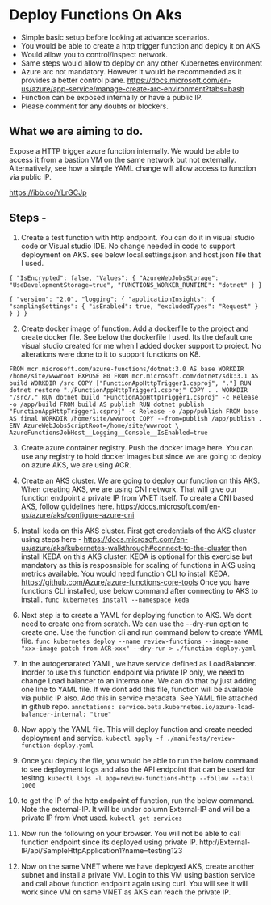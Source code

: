 # Deploy Functions On Aks 

- Simple basic setup before looking at advance scenarios. 
- You would be able to create a http trigger function and deploy it on AKS
- Would allow you to control/inspect network.
- Same steps would allow to deploy on any other Kubernetes environment
- Azure arc not mandatory. However it would be recommended as it provides a better control plane. https://docs.microsoft.com/en-us/azure/app-service/manage-create-arc-environment?tabs=bash
- Function can be exposed internally or have a public IP.
- Please comment for any doubts or blockers.

## What we are aiming to do.
Expose a HTTP trigger azure function internally. We would be able to access it from a bastion VM on the same network but not externally.
Alternatively, see how a simple YAML change will allow access to function via public IP.

https://ibb.co/YLrGCJp

## Steps -
1. Create a test function with http endpoint.  You can do it in visual studio code or Visual studio IDE. No change needed in code to support deployment on AKS. see below local.settings.json and host.json file that I used.

`{
    "IsEncrypted": false,
    "Values": {
        "AzureWebJobsStorage": "UseDevelopmentStorage=true",
        "FUNCTIONS_WORKER_RUNTIME": "dotnet"
    }
}`

`{
    "version": "2.0",
    "logging": {
        "applicationInsights": {
            "samplingSettings": {
                "isEnabled": true,
                "excludedTypes": "Request"
            }
        }
    }
}`

2. Create docker image of function. Add a dockerfile to the project and create docker file. See below the dockerfile I used. Its the default one visual studio created for me when I added docker support to project. No alterations were done to it to support functions on K8.

`FROM mcr.microsoft.com/azure-functions/dotnet:3.0 AS base
WORKDIR /home/site/wwwroot
EXPOSE 80
FROM mcr.microsoft.com/dotnet/sdk:3.1 AS build
WORKDIR /src
COPY ["FunctionAppHttpTrigger1.csproj", "."]
RUN dotnet restore "./FunctionAppHttpTrigger1.csproj"
COPY . .
WORKDIR "/src/."
RUN dotnet build "FunctionAppHttpTrigger1.csproj" -c Release -o /app/build
FROM build AS publish
RUN dotnet publish "FunctionAppHttpTrigger1.csproj" -c Release -o /app/publish
FROM base AS final
WORKDIR /home/site/wwwroot
COPY --from=publish /app/publish .
ENV AzureWebJobsScriptRoot=/home/site/wwwroot \
       AzureFunctionsJobHost__Logging__Console__IsEnabled=true
`

3. Create azure container registry. Push the docker image here. You can use any registry to hold docker images but since we are going to deploy on azure AKS, we are using ACR.

4. Create an AKS cluster. We are going to deploy our function on this AKS. When creating AKS, we are using CNI network. That will give our function endpoint a private IP from VNET itself. To create a CNI based AKS, follow guidelines here. https://docs.microsoft.com/en-us/azure/aks/configure-azure-cni

5. Install keda on this AKS cluster. First get credentials of the AKS cluster using steps here - https://docs.microsoft.com/en-us/azure/aks/kubernetes-walkthrough#connect-to-the-cluster 
then install KEDA on this AKS cluster. KEDA is optional for this exercise but mandatory as this is resposnsible for scaling of functions in AKS using metrics available. You would need function CLI to install KEDA. https://github.com/Azure/azure-functions-core-tools
Once you have functions CLI installed, use below command after connecting to AKS to install.
`func kubernetes install --namespace keda
`

6. Next step is to create a YAML for deploying function to AKS. We dont need to create one from scratch. We can use the --dry-run option to create one. Use the function cli and run command below to create YAML file. 
`func kubernetes deploy --name review-functions --image-name "xxx-image patch from ACR-xxx" --dry-run > ./function-deploy.yaml
`
7. In the autogenarated YAML, we have service defined as LoadBalancer. Inorder to use this function endpoint via private IP only, we need to change Load balancer to an interna one. We can do that by just adding one line to YAML file. If we dont add this file, function will be available via public IP also. Add this in service metadata. See YAML file attached in github repo.
`annotations:
  service.beta.kubernetes.io/azure-load-balancer-internal: "true"
`

8. Now apply the YAML file. This will deploy function and create needed deployment and  service. 
`kubectl apply -f ./manifests/review-function-deploy.yaml
`

9. Once you deploy the file, you would be able to run the below command to see deployment logs and also the API endpoint that can be used for tesitng. 
`kubectl logs -l app=review-functions-http --follow --tail 1000`

10. to get the IP of the http endpoint of function, run the below command. Note the external-IP. It will be under column External-IP and will be a private IP from Vnet used.
`kubectl get services`

11. Now run the following on your browser. You will not be able to call function endpoint since its deployed using private IP. 
http://External-IP/api/SampleHttpApplication1?name=testing123

12. Now on the same VNET where we have deployed AKS, create another subnet and install a private VM. Login to this VM using bastion service and call above function endpoint again using curl. You will see it will work since VM on same VNET as AKS can reach the private IP.

